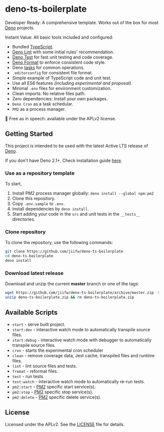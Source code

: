 # deno-ts-boilerplate

Developer Ready: A comprehensive template. Works out of the box for most [Deno](https://deno.com) projects.

Instant Value: All basic tools included and configured:

- Bundled [TypeScript](https://www.typescriptlang.org/).
- [Deno Lint](https://docs.deno.com/runtime/fundamentals/linting_and_formatting/#linting) with some initial rules' recommendation.
- [Deno Test](https://docs.deno.com/runtime/fundamentals/testing/) for fast unit testing and code coverage.
- [Deno Format](https://docs.deno.com/runtime/fundamentals/linting_and_formatting/#formatting) to enforce consistent code style.
- Deno [tasks](#available-scripts) for common operations.
- `.editorconfig` for consistent file format.
- Simple example of TypeScript code and unit test.
- Use all ES6 features *(including experimental and proposal)*.
- Minimal `.env` files for environment customization.
- Clean imports: No relative files path.
- Zero dependencies: Install your own packages.
- `Deno Cron` as a task schedular.
- `PM2` as a process manager.

🤲 Free as in speech: available under the APLv2 license.

## Getting Started

This project is intended to be used with the latest Active LTS release of [Deno](https://docs.deno.com/runtime/fundamentals/stability_and_releases/).

If you don't have Deno 2.1+, Check installation guide [here](https://docs.deno.com/runtime/getting_started/installation/).

### Use as a repository template

To start,
1. Install PM2 process manager globally: `deno install --global npm:pm2`
2. Clone this repository.
3. Copy `.env.sample` to `.env`.
4. Install dependencies by `deno install`.
5. Start adding your code in the `src` and unit tests in the `__tests__` directories.

### Clone repository

To clone the repository, use the following commands:

```sh
git clone https://github.com/jiifw/deno-ts-boilerplate
cd deno-ts-boilerplate
deno install
```

### Download latest release

Download and unzip the current **master** branch or one of the tags:

```sh
wget https://github.com/jiifw/deno-ts-boilerplate/archive/master.zip -O deno-ts-boilerplate.zip
unzip deno-ts-boilerplate.zip && rm deno-ts-boilerplate.zip
```

## Available Scripts

- `start` - serve built project.
- `start:dev` - interactive watch mode to automatically transpile source files.
- `start:debug` - interactive watch mode with debugger to automatically transpile source files.
- `cron` - starts the experimental cron scheduler
- `clean` - remove coverage data, Jest cache, transpiled files and runtime files.
- `lint` - lint source files and tests.
- `fromat` - reformat files.
- `test` - run tests.
- `test:watch` - interactive watch mode to automatically re-run tests.
- `pm2:start` - [PM2](https://pm2.keymetrics.io/) specific start service(s).
- `pm2:stop` - [PM2](https://pm2.keymetrics.io/) specific stop service(s).
- `pm2:delete` - [PM2](https://pm2.keymetrics.io/) specific delete service(s).

## License

Licensed under the APLv2. See the [LICENSE](https://github.com/jiifw/deno-ts-boilerplate/blob/main/LICENSE) file for details.

